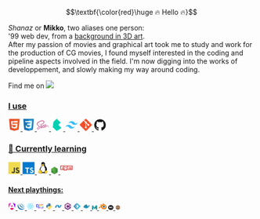  $$\textbf{\color{red}\huge 🔥 Hello 🔥}$$

_Shanaz_ or **Mikko**, two aliases one person:  
'99 web dev, from a [background in 3D art](https://vimeo.com/725216665).  
After my passion of movies and graphical art took me to study and work for the production of CG movies, I found myself interested in the coding and pipeline aspects involved in the field. I'm now digging into the works of developpement, and slowly making my way around coding.

Find me on <a href="https://www.linkedin.com/in/mikko-petremand-1b7676240/"><img src="https://cdn-icons-png.flaticon.com/256/174/174857.png" width=3%>

### I use
<img src="https://raw.githubusercontent.com/devicons/devicon/6910f0503efdd315c8f9b858234310c06e04d9c0/icons/html5/html5-original.svg" width=5% alt="html5">  <img src="https://raw.githubusercontent.com/devicons/devicon/master/icons/css3/css3-original.svg" width=5% alt="css3"> <img src="https://raw.githubusercontent.com/devicons/devicon/master/icons/sass/sass-original.svg" width=5% alt="sass"> <img src="https://raw.githubusercontent.com/devicons/devicon/master/icons/bulma/bulma-plain.svg" width=5% alt="bulma"> <img src="https://raw.githubusercontent.com/devicons/devicon/master/icons/tailwindcss/tailwindcss-original.svg" width=5% alt="tailwind">  <img src="https://raw.githubusercontent.com/devicons/devicon/6910f0503efdd315c8f9b858234310c06e04d9c0/icons/git/git-original.svg" width=5% alt="git"> <img src="https://raw.githubusercontent.com/devicons/devicon/6910f0503efdd315c8f9b858234310c06e04d9c0/icons/github/github-original.svg" width=5% alt="github"> 


### 🌱 Currently learning
<img src="https://raw.githubusercontent.com/devicons/devicon/6910f0503efdd315c8f9b858234310c06e04d9c0/icons/javascript/javascript-original.svg" width=5%> <img src="https://raw.githubusercontent.com/devicons/devicon/master/icons/typescript/typescript-original.svg" width=5% alt="typescript"> <img src="https://raw.githubusercontent.com/devicons/devicon/master/icons/linux/linux-original.svg" width=5% alt="linux"> <img src="https://raw.githubusercontent.com/devicons/devicon/6910f0503efdd315c8f9b858234310c06e04d9c0/icons/nodejs/nodejs-original.svg" width=3% alt="node js"> <img src="https://raw.githubusercontent.com/devicons/devicon/master/icons/npm/npm-original-wordmark.svg" width=5% alt="npm">

#### Next playthings:
<img src="https://raw.githubusercontent.com/devicons/devicon/6910f0503efdd315c8f9b858234310c06e04d9c0/icons/angular/angular-original.svg" width=3% alt="angular"> <img src="https://raw.githubusercontent.com/devicons/devicon/master/icons/jquery/jquery-original.svg" width=3% alt="j query"> <img src="https://raw.githubusercontent.com/devicons/devicon/master/icons/react/react-original.svg" width=3% alt="react"> <img src="https://raw.githubusercontent.com/devicons/devicon/6910f0503efdd315c8f9b858234310c06e04d9c0/icons/discordjs/discordjs-original.svg" width=3% alt="discord js"> <img src="https://raw.githubusercontent.com/devicons/devicon/6910f0503efdd315c8f9b858234310c06e04d9c0/icons/python/python-original.svg" width=3% alt="python"> <img src="https://raw.githubusercontent.com/devicons/devicon/master/icons/dot-net/dot-net-original.svg" width=3% alt="dot net"> <img src="https://raw.githubusercontent.com/devicons/devicon/master/icons/csharp/csharp-original.svg" width=3% alt="csharp"> <img src="https://raw.githubusercontent.com/devicons/devicon/master/icons/fsharp/fsharp-original.svg" width=3% alt="f sharp"> <img src="https://raw.githubusercontent.com/devicons/devicon/master/icons/docker/docker-original.svg" width=3% alt="docker"> <img src="https://raw.githubusercontent.com/devicons/devicon/6910f0503efdd315c8f9b858234310c06e04d9c0/icons/maya/maya-original.svg" width=2% alt="maya MEL"> <img src="https://raw.githubusercontent.com/devicons/devicon/6910f0503efdd315c8f9b858234310c06e04d9c0/icons/blender/blender-original.svg" width=3% alt="blender"> <img src="https://raw.githubusercontent.com/devicons/devicon/master/icons/shotgrid/shotgrid-original.svg" width=2% alt="shotgrid"> <img src="https://raw.githubusercontent.com/devicons/devicon/master/icons/mocha/mocha-original.svg" width=2% alt="mocha">


<!--- linking
[linkedin]: https://www.linkedin.com/in/mikko-petremand-1b7676240/
---->
<!---img
[lkd]: https://cdn-icons-png.flaticon.com/256/174/174857.png
--->

<!--
**MikkoPet/MikkoPet** is a ✨ _special_ ✨ repository because its `README.md` (this file) appears on your GitHub profile.

Here are some ideas to get you started:

- 🔭 I’m currently working on ...
- 🌱 I’m currently learning ...
- 👯 I’m looking to collaborate on ...
- 🤔 I’m looking for help with ...
- 💬 Ask me about ...
- 📫 How to reach me: ...
- 😄 Pronouns: ...
- ⚡ Fun fact: ...
-->
